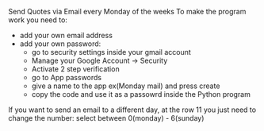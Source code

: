 Send Quotes via Email every Monday of the weeks
To make the program work you need to:
- add your own email address
- add your own password:
  - go to security settings inside your gmail account
  - Manage your Google Account -> Security
  - Activate 2 step verification
  - go to App passwords
  - give a name to the app ex(Monday mail) and press create
  - copy the code and use it as a passowrd inside the Python program

If you want to send an email to a different day, at the row 11 you just need to change the number:
select between 0(monday) - 6(sunday)
